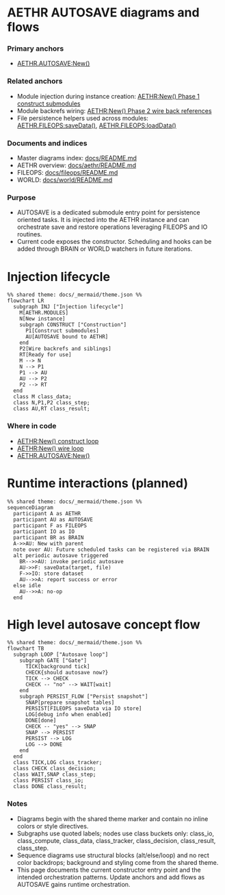 # AETHR AUTOSAVE diagrams and flows

### Primary anchors
- [AETHR.AUTOSAVE:New()](../../dev/autosave.lua:19)

### Related anchors
- Module injection during instance creation: [AETHR:New() Phase 1 construct submodules](../../dev/AETHR.lua:155)
- Module backrefs wiring: [AETHR:New() Phase 2 wire back references](../../dev/AETHR.lua:172)
- File persistence helpers used across modules: [AETHR.FILEOPS:saveData()](../../dev/FILEOPS_.lua:155), [AETHR.FILEOPS:loadData()](../../dev/FILEOPS_.lua:173)

### Documents and indices
- Master diagrams index: [docs/README.md](../README.md)
- AETHR overview: [docs/aethr/README.md](../aethr/README.md)
- FILEOPS: [docs/fileops/README.md](../fileops/README.md)
- WORLD: [docs/world/README.md](../world/README.md)

### Purpose
- AUTOSAVE is a dedicated submodule entry point for persistence oriented tasks. It is injected into the AETHR instance and can orchestrate save and restore operations leveraging FILEOPS and IO routines.
- Current code exposes the constructor. Scheduling and hooks can be added through BRAIN or WORLD watchers in future iterations.

# Injection lifecycle

```mermaid
%% shared theme: docs/_mermaid/theme.json %%
flowchart LR
  subgraph INJ ["Injection lifecycle"]
    M[AETHR.MODULES]
    N[New instance]
    subgraph CONSTRUCT ["Construction"]
      P1[Construct submodules]
      AU[AUTOSAVE bound to AETHR]
    end
    P2[Wire backrefs and siblings]
    RT[Ready for use]
    M --> N
    N --> P1
    P1 --> AU
    AU --> P2
    P2 --> RT
  end
  class M class_data;
  class N,P1,P2 class_step;
  class AU,RT class_result;
```

### Where in code
- [AETHR:New() construct loop](../../dev/AETHR.lua:155)
- [AETHR:New() wire loop](../../dev/AETHR.lua:172)
- [AETHR.AUTOSAVE:New()](../../dev/autosave.lua:19)

# Runtime interactions (planned)

```mermaid
%% shared theme: docs/_mermaid/theme.json %%
sequenceDiagram
  participant A as AETHR
  participant AU as AUTOSAVE
  participant F as FILEOPS
  participant IO as IO
  participant BR as BRAIN
  A->>AU: New with parent
  note over AU: Future scheduled tasks can be registered via BRAIN
  alt periodic autosave triggered
    BR-->>AU: invoke periodic autosave
    AU->>F: saveData(target, file)
    F->>IO: store dataset
    AU-->>A: report success or error
  else idle
    AU-->>A: no-op
  end
```

# High level autosave concept flow

```mermaid
%% shared theme: docs/_mermaid/theme.json %%
flowchart TB
  subgraph LOOP ["Autosave loop"]
    subgraph GATE ["Gate"]
      TICK[background tick]
      CHECK{should autosave now?}
      TICK --> CHECK
      CHECK -- "no" --> WAIT[wait]
    end
    subgraph PERSIST_FLOW ["Persist snapshot"]
      SNAP[prepare snapshot tables]
      PERSIST[FILEOPS saveData via IO store]
      LOG[debug info when enabled]
      DONE[done]
      CHECK -- "yes" --> SNAP
      SNAP --> PERSIST
      PERSIST --> LOG
      LOG --> DONE
    end
  end
  class TICK,LOG class_tracker;
  class CHECK class_decision;
  class WAIT,SNAP class_step;
  class PERSIST class_io;
  class DONE class_result;
```

### Notes
- Diagrams begin with the shared theme marker and contain no inline colors or style directives.
- Subgraphs use quoted labels; nodes use class buckets only: class_io, class_compute, class_data, class_tracker, class_decision, class_result, class_step.
- Sequence diagrams use structural blocks (alt/else/loop) and no rect color backdrops; background and styling come from the shared theme.
- This page documents the current constructor entry point and the intended orchestration patterns. Update anchors and add flows as AUTOSAVE gains runtime orchestration.